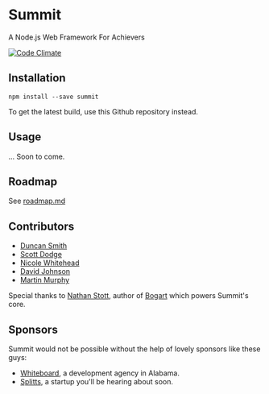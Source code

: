 # Summit

A Node.js Web Framework For Achievers

[![Code Climate](https://codeclimate.com/github/notduncansmith/summit/badges/gpa.svg)](https://codeclimate.com/github/notduncansmith/summit)

## Installation

```
npm install --save summit
```

To get the latest build, use this Github repository instead.

## Usage

... Soon to come.

## Roadmap

See [roadmap.md](https://github.com/notduncansmith/summit/blob/master/roadmap.md)

## Contributors

- [Duncan Smith](https://github.com/notduncansmith)
- [Scott Dodge](https://github.com/scotato)
- [Nicole Whitehead](https://github.com/ncwhitehead)
- [David Johnson](https://github.com/djohn0)
- [Martin Murphy](https://github.com/soitgoes)

Special thanks to [Nathan Stott](https://github.com/nrstott), author of [Bogart](https://github.com/nrstott/bogart) which powers Summit's core.

## Sponsors

Summit would not be possible without the help of lovely sponsors like these guys:

- [Whiteboard](http://whiteboard-it.com), a development agency in Alabama.
- [Splitts](http://splitts.com), a startup you'll be hearing about soon.
